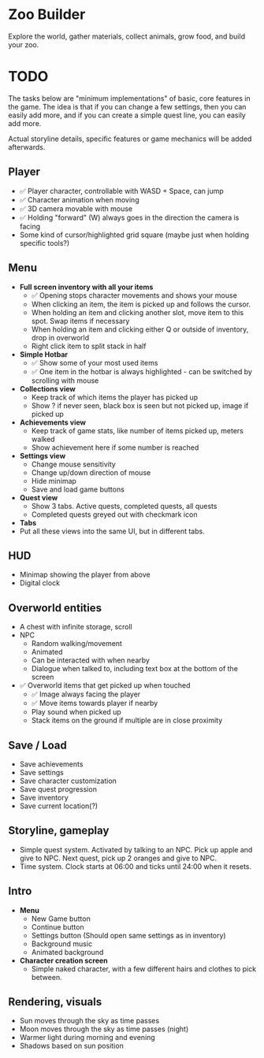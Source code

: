 ﻿# Zoo Builder

Explore the world, gather materials, collect animals, grow food, and build your zoo.

# TODO

The tasks below are "minimum implementations" of basic, core features in the game. The idea is that if you can
change a few settings, then you can easily add more, and if you can create a simple quest line, you can easily
add more.

Actual storyline details, specific features or game mechanics will be added afterwards.

## Player

- ✅ Player character, controllable with WASD + Space, can jump
- ✅ Character animation when moving
- ✅ 3D camera movable with mouse
- ✅ Holding "forward" (W) always goes in the direction the camera is facing
- Some kind of cursor/highlighted grid square (maybe just when holding specific tools?)

## Menu
- **Full screen inventory with all your items**
  - ✅ Opening stops character movements and shows your mouse
  - When clicking an item, the item is picked up and follows the cursor.
  - When holding an item and clicking another slot, move item to this spot. Swap items if necessary
  - When holding an item and clicking either Q or outside of inventory, drop in overworld
  - Right click item to split stack in half
- **Simple Hotbar**
  - ✅ Show some of your most used items
  - ✅ One item in the hotbar is always highlighted - can be switched by scrolling with mouse
- **Collections view**
  - Keep track of which items the player has picked up
  - Show ? if never seen, black box is seen but not picked up, image if picked up
- **Achievements view**
  - Keep track of game stats, like number of items picked up, meters walked
  - Show achievement here if some number is reached
- **Settings view**
  - Change mouse sensitivity
  - Change up/down direction of mouse
  - Hide minimap
  - Save and load game buttons
- **Quest view**
  - Show 3 tabs. Active quests, completed quests, all quests
  - Completed quests greyed out with checkmark icon
- **Tabs**
- Put all these views into the same UI, but in different tabs.

## HUD
  - Minimap showing the player from above
  - Digital clock

## Overworld entities
- A chest with infinite storage, scroll
- NPC
  - Random walking/movement
  - Animated
  - Can be interacted with when nearby
  - Dialogue when talked to, including text box at the bottom of the screen
- ✅ Overworld items that get picked up when touched
  - ✅ Image always facing the player
  - ✅ Move items towards player if nearby
  - Play sound when picked up
  - Stack items on the ground if multiple are in close proximity

## Save / Load
- Save achievements
- Save settings
- Save character customization
- Save quest progression
- Save inventory
- Save current location(?)

## Storyline, gameplay
- Simple quest system. Activated by talking to an NPC. Pick up apple and give to NPC. Next quest, pick up 2 oranges and give to NPC.
- Time system. Clock starts at 06:00 and ticks until 24:00 when it resets.

## Intro
- **Menu**
  - New Game button
  - Continue button
  - Settings button (Should open same settings as in inventory)
  - Background music
  - Animated background
- **Character creation screen**
  - Simple naked character, with a few different hairs and clothes to pick between.

## Rendering, visuals
- Sun moves through the sky as time passes
- Moon moves through the sky as time passes (night)
- Warmer light during morning and evening
- Shadows based on sun position